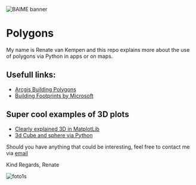 ﻿![BAIME banner](https://user-images.githubusercontent.com/47600826/89530907-9b3f6480-d7ef-11ea-9849-27617f6025cf.png)# PolygonsMy name is Renate van Kempen and this repo explains more about the use of polygons via Python in apps or on maps.## Usefull links:- [Arcgis Building Polygons](https://developers.arcgis.com/javascript/latest/sample-code/visualization-buildings-3d/index.html)- [Building Footprints by Microsoft](https://www.microsoft.com/en-us/maps/building-footprints)## Super cool examples of 3D plots- [Clearly explained 3D in MatplotLib](https://jakevdp.github.io/PythonDataScienceHandbook/04.12-three-dimensional-plotting.html)- [3d Cube and sphere via Python](https://python-decompiler.com/article/2012-06/python-matplotlib-plotting-a-3d-cube-a-sphere-and-a-vector)Should you have anything that could be interesting, feel free to contact me via [email](renate@baime.nl)Kind Regards, Renate![foto1s](https://user-images.githubusercontent.com/47600826/73173281-4f578880-4105-11ea-8862-4c54a530e7f4.jpg)
